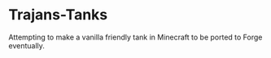 # Trajans-Tanks
 Attempting to make a vanilla friendly tank in Minecraft to be ported to Forge eventually.
